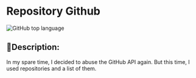 # Repository Github

![GitHub top language](https://img.shields.io/github/languages/top/dutragames/repos-github?style=plastic)

## 📰Description:

In my spare time, I decided to abuse the GitHub API again. But this time, I used repositories and a list of them.